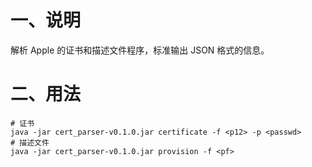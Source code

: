 # 一、说明
解析 Apple 的证书和描述文件程序，标准输出 JSON 格式的信息。

# 二、用法
```shell
# 证书
java -jar cert_parser-v0.1.0.jar certificate -f <p12> -p <passwd>
# 描述文件
java -jar cert_parser-v0.1.0.jar provision -f <pf>
```
